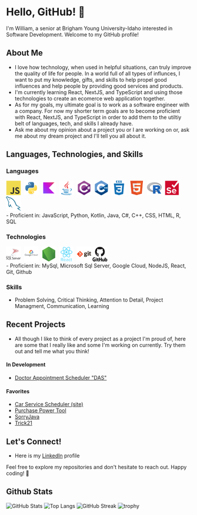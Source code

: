 

<!--
## Hi there 👋
**wcamer/wcamer** is a ✨ _special_ ✨ repository because its `README.md` (this file) appears on your GitHub profile.

Here are some ideas to get you started:

- 🔭 I’m currently working on ...
- 🌱 I’m currently learning ...
- 👯 I’m looking to collaborate on ...
- 🤔 I’m looking for help with ...
- 💬 Ask me about ...
- 📫 How to reach me: ...
- 😄 Pronouns: ...
- ⚡ Fun fact: ...

# <Your Name Here>
-->



# Hello, GitHub! 👋

I'm William, a senior at Brigham Young University-Idaho interested in Software Development. Welcome to my GitHub profile!

## About Me
- I love how technology, when used in helpful situations, can truly improve the quality of life for people.  In a world full of all types of influnces, I want to put my knowledge, gifts, and skills to help propel good influences and help people by providing good services and products.
- I'm currently learning React, NextJS, and TypeScript and using those technologies to create an ecomerce web application together.
- As for my goals, my ultimate goal is to work as a software engineer with a company.  For now my shorter term goals are to become proficient with React, NextJS, and TypeScript in order to add them to the utiltiy belt of languages, tech, and skills I already have.
- Ask me about my opinion about a project you or I are working on or, ask me about my dream project and I'll tell you all about it.

## Languages, Technologies, and Skills
### Languages
<div>
   <img src="https://github.com/devicons/devicon/blob/master/icons/javascript/javascript-original.svg" title="JavaScript" alt="JavaScript" width="40" height="40"/>&nbsp;
   <img src="https://github.com/devicons/devicon/blob/master/icons/python/python-original.svg" title="Python" alt="Python" width="40" height="40"/>&nbsp;
   <img src="https://github.com/devicons/devicon/blob/master/icons/kotlin/kotlin-original.svg" title="Kotlin" alt="Kotlin" width="40" height="40"/>&nbsp;
   <img src="https://github.com/devicons/devicon/blob/master/icons/java/java-original.svg" title="Java" alt="Java" width="40" height="40"/>&nbsp;
   <img src="https://github.com/devicons/devicon/blob/master/icons/csharp/csharp-original.svg" title="C Sharp" alt="C Sharp" width="40" height="40"/>&nbsp;
   <img src="https://github.com/devicons/devicon/blob/master/icons/cplusplus/cplusplus-original.svg" title="C Plus Plus" alt="C Plus Plus" width="40" height="40"/>&nbsp;
   <img src="https://github.com/devicons/devicon/blob/master/icons/css3/css3-plain-wordmark.svg"  title="CSS3" alt="CSS" width="40" height="40"/>&nbsp;
    <img src="https://github.com/devicons/devicon/blob/master/icons/html5/html5-original.svg" title="HTML5" alt="HTML" width="40" height="40"/>&nbsp;
     <img src="https://github.com/devicons/devicon/blob/master/icons/r/r-original.svg" title="R" alt="R" width="40" height="40"/>&nbsp;
   <img src="https://github.com/devicons/devicon/blob/master/icons/selenium/selenium-original.svg" title="Selenium" alt="Selenium" width="40" height="40"/>&nbsp;
   <img src="https://github.com/devicons/devicon/blob/master/icons/mysql/mysql-original.svg" title="Mysql" alt="Mysql" width="40" height="40"/>&nbsp;
</div>
- Proficient in: JavaScript, Python, Kotlin, Java, C#, C++, CSS, HTML, R, SQL

### Technologies

<div>
    <img src="https://github.com/devicons/devicon/blob/master/icons/microsoftsqlserver/microsoftsqlserver-original-wordmark.svg" title="Microsoft Sql Server" alt="Microsoft Sql Server" width="40" height="40"/>&nbsp;
    <img src="https://github.com/devicons/devicon/blob/master/icons/googlecloud/googlecloud-original-wordmark.svg" title="Google Cloud" alt="Google Cloud" width="40" height="40"/>&nbsp;
    <img src="https://github.com/devicons/devicon/blob/master/icons/nodejs/nodejs-original.svg" title="NodeJs" alt="NodeJs" width="40" height="40"/>&nbsp;
     <img src="https://github.com/devicons/devicon/blob/master/icons/react/react-original-wordmark.svg" title="React" alt="React" width="40" height="40"/>&nbsp;
    <img src="https://github.com/devicons/devicon/blob/master/icons/git/git-original-wordmark.svg" title="Git" **alt="Git" width="40" height="40"/>
     <img src="https://github.com/devicons/devicon/blob/master/icons/github/github-original-wordmark.svg" title="Github" alt="Github" width="40" height="40"/>
   
</div>
- Proficient in: MySql, Microsoft Sql Server, Google Cloud, NodeJS, React, Git, Github

### Skills
- Problem Solving, Critical Thinking, Attention to Detail, Project Managment, Communication, Learning

## Recent Projects
- All though I like to think of every project as a project I'm proud of, here are some that I really like and some I'm working on currently.  Try them out and tell me what you think!
#### In Development
- [Doctor Appointment Scheduler "DAS"](https://github.com/wcamer/das)


#### Favorites
- [Car Service Scheduler (site)](https://carservicescheduler.azurewebsites.net/)
- [Purchase Power Tool](https://github.com/wcamer/purchasePowerTool/tree/master/src)
- [SorryJava](https://github.com/wcamer/SorryJava/tree/master/src)
- [Trick21](https://github.com/wcamer/SorryJava/tree/master/src)


## Let's Connect!

- Here is my [LinkedIn](www.linkedin.com/in/william-cameron-000) profile

Feel free to explore my repositories and don't hesitate to reach out. Happy coding! 🚀

## Github Stats
![GitHub Stats](https://github-readme-stats.vercel.app/api?username=wcamer&hide_rank=true) ![Top Langs](https://github-readme-stats.vercel.app/api/top-langs/?username=wcamer&langs_count=20&layout=compact)
![GitHub Streak](https://github-readme-streak-stats.herokuapp.com/?user=wcamer)
![trophy](https://github-profile-trophy.vercel.app/?username=wcamer)
